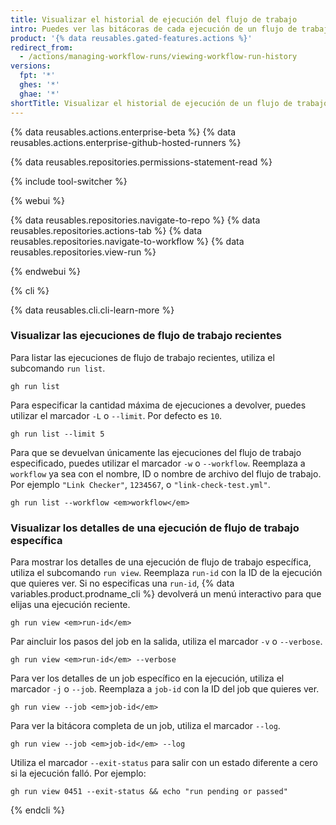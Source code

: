 ```yaml
---
title: Visualizar el historial de ejecución del flujo de trabajo
intro: Puedes ver las bitácoras de cada ejecución de un flujo de trabajo. Las bitácoras incluyen el estado de cada job y de cada paso en un flujo de trabajo.
product: '{% data reusables.gated-features.actions %}'
redirect_from:
  - /actions/managing-workflow-runs/viewing-workflow-run-history
versions:
  fpt: '*'
  ghes: '*'
  ghae: '*'
shortTitle: Visualizar el historial de ejecución de un flujo de trabajo
---
```


{% data reusables.actions.enterprise-beta %}
{% data reusables.actions.enterprise-github-hosted-runners %}

{% data reusables.repositories.permissions-statement-read %}

{% include tool-switcher %}

{% webui %}

{% data reusables.repositories.navigate-to-repo %}
{% data reusables.repositories.actions-tab %}
{% data reusables.repositories.navigate-to-workflow %}
{% data reusables.repositories.view-run %}

{% endwebui %}

{% cli %}

{% data reusables.cli.cli-learn-more %}

### Visualizar las ejecuciones de flujo de trabajo recientes

Para listar las ejecuciones de flujo de trabajo recientes, utiliza el subcomando `run list`.

```shell
gh run list
```

Para especificar la cantidad máxima de ejecuciones a devolver, puedes utilizar el marcador `-L` o `--limit`. Por defecto es `10`.

```shell
gh run list --limit 5
```

Para que se devuelvan únicamente las ejecuciones del flujo de trabajo especificado, puedes utilizar el marcador `-w` o `--workflow`.  Reemplaza a `workflow` ya sea con el nombre, ID o nombre de archivo del flujo de trabajo. Por ejemplo `"Link Checker"`, `1234567`, o `"link-check-test.yml"`.

```shell
gh run list --workflow <em>workflow</em>
```

### Visualizar los detalles de una ejecución de flujo de trabajo específica

Para mostrar los detalles de una ejecución de flujo de trabajo específica, utiliza el subcomando `run view`. Reemplaza `run-id` con la ID de la ejecución que quieres ver. Si no especificas una `run-id`, {% data variables.product.prodname_cli %} devolverá un menú interactivo para que elijas una ejecución reciente.

```shell
gh run view <em>run-id</em>
```

Par aincluir los pasos del job en la salida, utiliza el marcador `-v` o `--verbose`.

```shell
gh run view <em>run-id</em> --verbose
```

Para ver los detalles de un job específico en la ejecución, utiliza el marcador `-j` o `--job`.  Reemplaza a `job-id` con la ID del job que quieres ver.

```shell
gh run view --job <em>job-id</em>
```

Para ver la bitácora completa de un job, utiliza el marcador `--log`.

```shell
gh run view --job <em>job-id</em> --log
```

Utiliza el marcador `--exit-status` para salir con un estado diferente a cero si la ejecución falló. Por ejemplo:

```shell
gh run view 0451 --exit-status && echo "run pending or passed"
```

{% endcli %}
